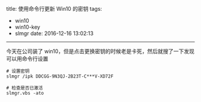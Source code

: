 title: 使用命令行更新 Win10 的密钥
tags:
  - win10
  - win10-key
  - slmgr
date: 2016-12-16 13:02:13
---

今天在公司装了 win10，但是点击更换密钥的时候老是卡死，然后就搜了一下发现可以用命令行设置

```shell
# 设置密钥
slmgr /ipk DDCGG-9N3QJ-2B23T-C***V-XD72F

# 检查是否已激活
slmgr.vbs -ato
```
